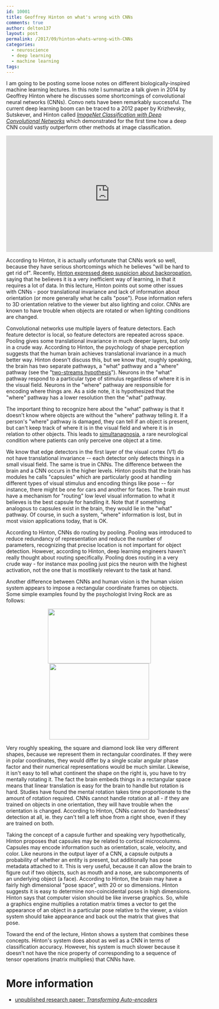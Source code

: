 ```yaml
---
id: 10001
title: Geoffrey Hinton on what's wrong with CNNs
comments: true
author: delton137
layout: post
permalink: /2017/09/hinton-whats-wrong-with-CNNs
categories:
  - neuroscience
  - deep learning
  - machine learning
tags:
---
```




I am going to be posting some loose notes on different biologically-inspired machine learning lectures. In this note I summarize a talk given in 2014 by Geoffrey Hinton where he discusses some shortcomings of convolutional neural networks (CNNs). Convo nets have been remarkably successful. The current deep learning boom can be traced to a 2012 paper by Krizhevsky, Sutskever, and Hinton called [*ImageNet Classification with Deep Convolutional Networks*](https://papers.nips.cc/paper/4824-imagenet-classification-with-deep-convolutional-neural-networks.pdf) which demonstrated for the first time how a deep CNN could vastly outperform other methods at image classification.

<!--more-->
<p align="center">
<iframe width="560" height="315" src="https://www.youtube.com/embed/rTawFwUvnLE" frameborder="0" allowfullscreen></iframe>
</p>

According to Hinton, it is actually unfortunate that CNNs work so well, because they have serious shortcomings which he believes "will be hard to get rid of". Recently, [Hinton expressed deep suspicion about backpropation](https://www.axios.com/ai-pioneer-advocates-starting-over-2485537027.html), saying that he believes it is a very inefficient way of learning, in that it requires a lot of data. In this lecture, Hinton points out some other issues with CNNs - poor translational invariance and lack of information about orientation (or more generally what he calls "pose"). Pose information refers to 3D orientation relative to the viewer but also lighting and color. CNNs are known to have trouble when objects are rotated or when lighting conditions are changed.  

Convolutional networks use multiple layers of feature detectors. Each feature detector is local, so feature detectors are repeated across space. Pooling gives some translational invariance in much deeper layers, but only in a crude way. According to Hinton, the psychology of shape perception suggests that the human brain achieves translational invariance in a much better way. Hinton doesn't discuss this, but we know that, roughly speaking, the brain has two separate pathways, a "what" pathway and a "where" pathway (see the "[two-streams hypothesis](https://en.wikipedia.org/wiki/Two-streams_hypothesis)"). Neurons in the "what" pathway respond to a particular type of stimulus regardless of where it is in the visual field. Neurons in the "where" pathway are responsible for encoding where things are. As a side note, it is hypothesized that the "where" pathway has a lower resolution then the "what" pathway.

The important thing to recognize here about the "what" pathway is that it doesn't know where objects are without the "where" pathway telling it. If a person's "where" pathway is damaged, they can tell if an object is present, but can't keep track of where it is in the visual field and where it is in relation to other objects. This leads to [simultanagnosia](https://en.wikipedia.org/wiki/Simultanagnosia), a rare neurological condition where patients can only perceive one object at a time.

We know that edge detectors in the first layer of the visual cortex (V1) do not have translational invariance -- each detector only detects things in a small visual field. The same is true in CNNs. The difference between the brain and a CNN occurs in the higher levels. Hinton posits that the brain has modules he calls "capsules" which are particularly good at handling different types of visual stimulus and encoding things like pose -- for instance, there might be one for cars and another for faces. The brain must have a mechanism for "routing" low level visual information to what it believes is the best capsule for handling it. Note that if something analogous to capsules exist in the brain, they would lie in the "what" pathway. Of course, in such a system, "where" information is lost, but in most vision applications today, that is OK.

According to Hinton, CNNs do routing by pooling. Pooling was introduced to reduce redundancy of representation and reduce the number of parameters, recognizing that precise location is not important for object detection. However, according to Hinton, deep learning engineers haven't really thought about routing specifically. Pooling does routing in a very crude way - for instance max pooling just pics the neuron with the highest activation, not the one that is mostlikely relevant to the task at hand.

Another difference between CNNs and human vision is the human vision system appears to impose a rectangular coordinate frames on objects. Some simple examples found by the psychologist Irving Rock are as follows:

<p align="center">
<img class="alignnone wp-image-3496" src="http://www.danielcelton.com/wp-content/uploads/2017/08/Screen-Shot-2017-08-27-at-1.53.41-PM-300x159.png" alt="" width="279" height="148" /><img class="alignnone wp-image-3497" src="http://www.danielcelton.com/wp-content/uploads/2017/08/Screen-Shot-2017-08-27-at-1.53.51-PM-300x229.png" alt="" width="270" height="206" />
</p>

Very roughly speaking, the square and diamond look like very different shapes, because we represent them in rectangular coordinates. If they were in polar coordinates, they would differ by a single scalar angular phase factor and their numerical representations would be much similar. Likewise, it isn't easy to tell what continent the shape on the right is, you have to try mentally rotating it. The fact the brain embeds things in a rectangular space means that linear translation is easy for the brain to handle but rotation is hard. Studies have found the mental rotation takes time proportionate to the amount of rotation required. CNNs cannot handle rotation at all - if they are trained on objects in one orientation, they will have trouble when the orientation is changed. According to Hinton, CNNs cannot do 'handedness' detection at all, ie. they can't tell a left shoe from a right shoe, even if they are trained on both.

Taking the concept of a capsule further and speaking very hypothetically, Hinton proposes that capsules may be related to cortical microcolumns. Capsules may encode information such as orientation, scale, velocity, and color. Like neurons in the output layer of a CNN, a capsule outputs a probability of whether an entity is present, but additionally has pose metadata attached to it. This is very useful, because it can allow the brain to figure out if two objects, such as mouth and a nose, are subcomponents of an underlying object (a face). According to Hinton, the brain may have a fairly high dimensional "pose space", with 20 or so dimensions. Hinton suggests it is easy to determine non-coincidental poses in high dimensions. Hinton says that computer vision should be like inverse graphics. So, while a graphics engine multiplies a rotation matrix times a vector to get the appearance of an object in a particular pose relative to the viewer, a vision system should take appearance and back out the matrix that gives that pose.

Toward the end of the lecture, Hinton shows a system that combines these concepts. Hinton's system does about as well as a CNN in terms of classification accuracy. However, his system is much slower because it doesn't not have the nice property of corresponding to a sequence of tensor operations (matrix multiplies) that CNNs have.  

# More information
* [unpublished research paper: *Transforming Auto-encoders*](http://www.cs.toronto.edu/~fritz/absps/transauto6.pdf)
